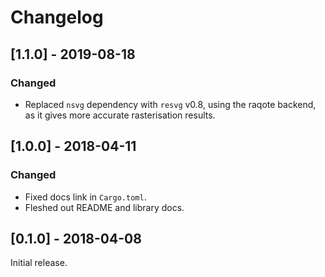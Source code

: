 # Changelog

## [1.1.0] - 2019-08-18

### Changed

- Replaced `nsvg` dependency with `resvg` v0.8, using the raqote backend, as it
  gives more accurate rasterisation results.

## [1.0.0] - 2018-04-11

### Changed

- Fixed docs link in `Cargo.toml`.
- Fleshed out README and library docs.

## [0.1.0] - 2018-04-08

Initial release.
